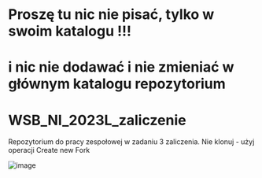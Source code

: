 # Proszę tu nic nie pisać, tylko w swoim katalogu !!!

# i nic nie dodawać i nie zmieniać w głównym katalogu repozytorium

# WSB_NI_2023L_zaliczenie

Repozytorium do pracy zespołowej w zadaniu 3 zaliczenia.
Nie klonuj - użyj operacji Create new Fork

![image](https://user-images.githubusercontent.com/62461206/235113021-ffea4ddd-f5e6-4eac-abc7-e8290e22f17b.png)
